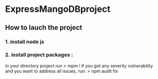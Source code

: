 #  ExpressMangoDBproject

## How to lauch the project
 ### 1. install node js 
 ### 2. install project packages : 
 in your directory project run > mpm i 
 if you got any severity vulnerability and you want to address all issues, run: > npm audit fix
